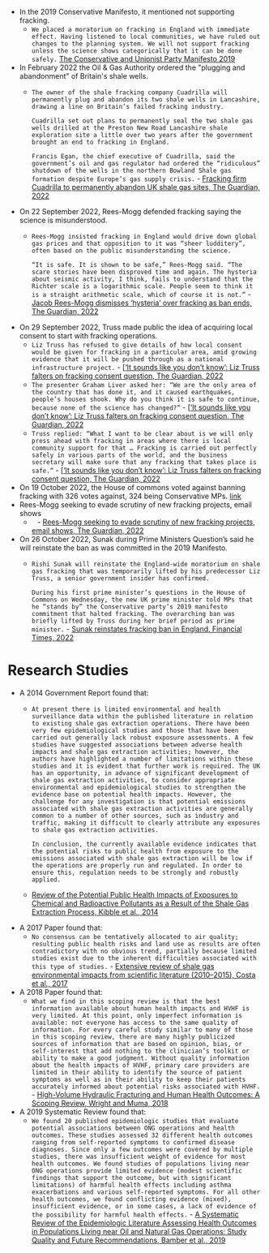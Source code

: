 - In the 2019 Conservative Manifesto, it mentioned not supporting fracking.
    - `We placed a moratorium on fracking in England with immediate effect. Having listened to local communities, we have ruled out changes to the planning system. We will not support fracking unless the science shows categorically that it can be done safely.` [The Conservative and Unionist Party Manifesto 2019](https://assets-global.website-files.com/5da42e2cae7ebd3f8bde353c/5dda924905da587992a064ba_Conservative%202019%20Manifesto.pdf)
- In February 2022 the Oil & Gas Authority ordered the "plugging and abandonment" of Britain's shale wells.
    - `The owner of the shale fracking company Cuadrilla will permanently plug and abandon its two shale wells in Lancashire, drawing a line on Britain’s failed fracking industry.`
      
      `Cuadrilla set out plans to permanently seal the two shale gas wells drilled at the Preston New Road Lancashire shale exploration site a little over two years after the government brought an end to fracking in England.`
      
      `Francis Egan, the chief executive of Cuadrilla, said the government’s oil and gas regulator had ordered the “ridiculous” shutdown of the wells in the northern Bowland Shale gas formation despite Europe’s gas supply crisis.` - [Fracking firm Cuadrilla to permanently abandon UK shale gas sites, The Guardian, 2022](https://www.theguardian.com/environment/2022/feb/10/fracking-firm-cuadrilla-to-permanently-abandon-controversial-uk-sites)
- On 22 September 2022, Rees-Mogg defended fracking saying the science is misunderstood.
    - `Rees-Mogg insisted fracking in England would drive down global gas prices and that opposition to it was “sheer ludditery”, often based on the public misunderstanding the science.`
      
      `“It is safe. It is shown to be safe,” Rees-Mogg said. “The scare stories have been disproved time and again. The hysteria about seismic activity, I think, fails to understand that the Richter scale is a logarithmic scale. People seem to think it is a straight arithmetic scale, which of course it is not.”` - [Jacob Rees-Mogg dismisses ‘hysteria’ over fracking as ban ends, The Guardian, 2022](https://www.theguardian.com/environment/2022/sep/22/government-confirms-it-is-lifting-ban-on-fracking-in-england)
- On 29 September 2022, Truss made public the idea of acquiring local consent to start with fracking operations.
    - `Liz Truss has refused to give details of how local consent would be given for fracking in a particular area, amid growing evidence that it will be pushed through as a national infrastructure project.` - [[‘It sounds like you don’t know’: Liz Truss falters on fracking consent question, The Guardian, 2022](https://www.theguardian.com/environment/2022/sep/29/liz-truss-falters-on-fracking-local-consent-question)
    - `The presenter Graham Liver asked her: “We are the only area of the country that has done it, and it caused earthquakes, people’s houses shook. Why do you think it is safe to continue, because none of the science has changed?”` - [[‘It sounds like you don’t know’: Liz Truss falters on fracking consent question, The Guardian, 2022](https://www.theguardian.com/environment/2022/sep/29/liz-truss-falters-on-fracking-local-consent-question)
    - `Truss replied: “What I want to be clear about is we will only press ahead with fracking in areas where there is local community support for that … Fracking is carried out perfectly safely in various parts of the world, and the business secretary will make sure that any fracking that takes place is safe.”` - [[‘It sounds like you don’t know’: Liz Truss falters on fracking consent question, The Guardian, 2022](https://www.theguardian.com/environment/2022/sep/29/liz-truss-falters-on-fracking-local-consent-question)
- On 19 October 2022, the House of commons voted against banning fracking with 326 votes against, 324 being Conservative MPs. [link](https://votes.parliament.uk/Votes/Commons/Division/1372?byMember=False)
- Rees-Mogg seeking to evade scrutiny of new fracking projects, email shows
    - ` ` - [Rees-Mogg seeking to evade scrutiny of new fracking projects, email shows, The Guardian, 2022](https://www.theguardian.com/politics/2022/oct/04/jacob-rees-mogg-fracking-email-hse)
- On 26 October 2022, Sunak during Prime Ministers Question’s said he will reinstate the ban as was committed in the 2019 Manifesto.
    - `Rishi Sunak will reinstate the England-wide moratorium on shale gas fracking that was temporarily lifted by his predecessor Liz Truss, a senior government insider has confirmed.`
      
      `During his first prime minister’s questions in the House of Commons on Wednesday, the new UK prime minister told MPs that he “stands by” the Conservative party’s 2019 manifesto commitment that halted fracking. The overarching ban was briefly lifted by Truss during her brief period as prime minister.` - [Sunak reinstates fracking ban in England, Financial Times, 2022](https://www.ft.com/content/919a8582-f86b-4a3f-abbe-abe92ace1ed4)
# Research Studies
- A 2014 Government Report found that:
    - `At present there is limited environmental and health surveillance data within the published literature in relation to existing shale gas extraction operations. There have been very few epidemiological studies and those that have been carried out generally lack robust exposure assessments. A few studies have suggested associations between adverse health impacts and shale gas extraction activities; however, the authors have highlighted a number of limitations within these studies and it is evident that further work is required. The UK has an opportunity, in advance of significant development of shale gas extraction activities, to consider appropriate environmental and epidemiological studies to strengthen the evidence base on potential health impacts. However, the challenge for any investigation is that potential emissions associated with shale gas extraction activities are generally common to a number of other sources, such as industry and traffic, making it difficult to clearly attribute any exposures to shale gas extraction activities.`
      
      `In conclusion, the currently available evidence indicates that the potential risks to public health from exposure to the emissions associated with shale gas extraction will be low if the operations are properly run and regulated. In order to ensure this, regulation needs to be strongly and robustly applied.`  
    - [Review of the Potential Public Health Impacts of Exposures to Chemical and Radioactive Pollutants as a Result of the Shale Gas Extraction Process, Kibble et al., 2014](https://assets.publishing.service.gov.uk/government/uploads/system/uploads/attachment_data/file/740357/PHE-CRCE-009_3-7-14.pdf)
- A 2017 Paper found that:
    - `No consensus can be tentatively allocated to air quality; resulting public health risks and land use as results are often contradictory with no obvious trend, partially because limited studies exist due to the inherent difficulties associated with this type of studies.` - [Extensive review of shale gas environmental impacts from scientific literature (2010–2015), Costa et al., 2017](https://annas-archive.org/scidb/10.1007/s11356-017-8970-0)
- A 2018 Paper found that:
    - `What we find in this scoping review is that the best information available about human health impacts and HVHF is very limited. At this point, only imperfect information is available: not everyone has access to the same quality of information. For every careful study similar to many of those in this scoping review, there are many highly publicized sources of information that are based on opinion, bias, or self-interest that add nothing to the clinician’s toolkit or ability to make a good judgment. Without quality information about the health impacts of HVHF, primary care providers are limited in their ability to identify the source of patient symptoms as well as in their ability to keep their patients accurately informed about potential risks associated with HVHF.` - [High-Volume Hydraulic Fracturing and Human Health Outcomes: A Scoping Review, Wright and Muma, 2018](https://annas-archive.org/scidb/10.1097/JOM.0000000000001278)
- A 2019 Systematic Review found that:
    - `We found 20 published epidemiologic studies that evaluate potential associations between ONG operations and health outcomes. These studies assessed 32 different health outcomes ranging from self-reported symptoms to confirmed disease diagnoses. Since only a few outcomes were covered by multiple studies, there was insufficient weight of evidence for most health outcomes. We found studies of populations living near ONG operations provide limited evidence (modest scientific findings that support the outcome, but with significant limitations) of harmful health effects including asthma exacerbations and various self-reported symptoms. For all other health outcomes, we found conflicting evidence (mixed), insufficient evidence, or in some cases, a lack of evidence of the possibility for harmful health effects.` - [A Systematic Review of the Epidemiologic Literature Assessing Health Outcomes in Populations Living near Oil and Natural Gas Operations: Study Quality and Future Recommendations, Bamber et al., 2019](https://annas-archive.org/scidb/10.3390%2Fijerph16122123)